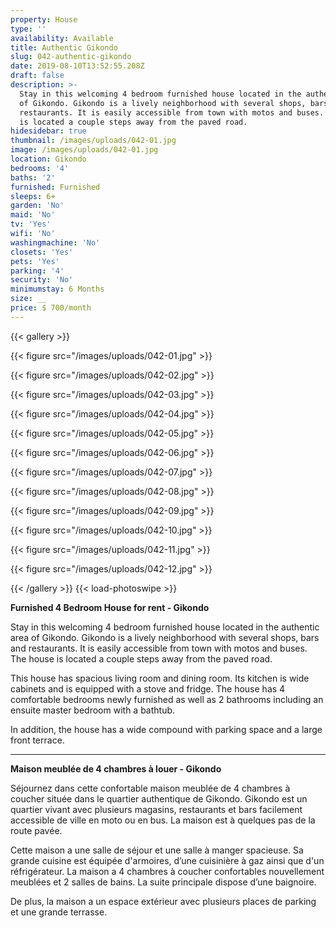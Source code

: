 ```yaml
---
property: House
type: ''
availability: Available
title: Authentic Gikondo
slug: 042-authentic-gikondo
date: 2019-08-10T13:52:55.208Z
draft: false
description: >-
  Stay in this welcoming 4 bedroom furnished house located in the authentic area
  of Gikondo. Gikondo is a lively neighborhood with several shops, bars and
  restaurants. It is easily accessible from town with motos and buses. The house
  is located a couple steps away from the paved road. 
hidesidebar: true
thumbnail: /images/uploads/042-01.jpg
image: /images/uploads/042-01.jpg
location: Gikondo
bedrooms: '4'
baths: '2'
furnished: Furnished
sleeps: 6+
garden: 'No'
maid: 'No'
tv: 'Yes'
wifi: 'No'
washingmachine: 'No'
closets: 'Yes'
pets: 'Yes'
parking: '4'
security: 'No'
minimumstay: 6 Months
size: __
price: $ 700/month
---
```

{{< gallery >}} 

{{< figure src="/images/uploads/042-01.jpg" >}} 

{{< figure src="/images/uploads/042-02.jpg" >}}

 {{< figure src="/images/uploads/042-03.jpg" >}} 

{{< figure src="/images/uploads/042-04.jpg" >}}

{{< figure src="/images/uploads/042-05.jpg" >}}

 {{< figure src="/images/uploads/042-06.jpg" >}}

 {{< figure src="/images/uploads/042-07.jpg" >}}

 {{< figure src="/images/uploads/042-08.jpg" >}}

{{< figure src="/images/uploads/042-09.jpg" >}} 

{{< figure src="/images/uploads/042-10.jpg" >}}

 {{< figure src="/images/uploads/042-11.jpg" >}} 

{{< figure src="/images/uploads/042-12.jpg" >}}

 {{< /gallery >}} {{< load-photoswipe >}}

**Furnished 4 Bedroom House for rent - Gikondo**

Stay in this welcoming 4 bedroom furnished house located in the authentic area of Gikondo. Gikondo is a lively neighborhood with several shops, bars and restaurants. It is easily accessible from town with motos and buses. The house is located a couple steps away from the paved road. 

This house has spacious living room and dining room. Its kitchen is wide cabinets and is equipped with a stove and fridge. The house has 4 comfortable bedrooms newly furnished as well as 2 bathrooms including an ensuite master bedroom with a bathtub. 

In addition, the house has a wide compound with parking space and a large front terrace. 

- - -

**Maison meublée de 4 chambres à louer - Gikondo**

Séjournez dans cette confortable maison meublée de 4 chambres à coucher située dans le quartier authentique de Gikondo. Gikondo est un quartier vivant avec plusieurs magasins, restaurants et bars facilement accessible de ville en moto ou en bus. La maison est à quelques pas de la route pavée.

Cette maison a une salle de séjour et une salle à manger spacieuse. Sa grande cuisine est équipée d'armoires, d’une cuisinière à gaz ainsi que d'un réfrigérateur. La maison a 4 chambres à coucher confortables nouvellement meublées et 2 salles de bains. La suite principale dispose d’une baignoire. 

De plus, la maison a un espace extérieur avec plusieurs places de parking et une grande terrasse.
